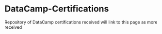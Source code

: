 # DataCamp-Certifications
Repository of DataCamp certifications received will link to this page as more received 
